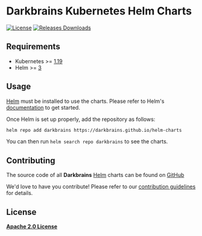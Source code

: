 # Darkbrains Kubernetes Helm Charts

[![License](https://img.shields.io/badge/License-Apache%202.0-blue.svg)](https://opensource.org/licenses/Apache-2.0) <!-- ![Release Charts](https://github.com/darkbrains/helm-charts/workflows/Release%20Charts/badge.svg?branch=main) --> [![Releases Downloads](https://img.shields.io/github/downloads/darkbrains/helm-charts/total.svg)](https://github.com/darkbrains/helm-charts/releases)

## Requirements

* Kubernetes >= [1.19](https://kubernetes.io/releases/)
* Helm >= [3](https://github.com/helm/helm/releases)

## Usage

[Helm](https://helm.sh/) must be installed to use the charts. Please refer to Helm's [documentation](https://helm.sh/docs/chart_template_guide/getting_started/) to get started.

Once Helm is set up properly, add the repository as follows:

```bash
helm repo add darkbrains https://darkbrains.github.io/helm-charts
```

You can then run `helm search repo darkbrains` to see the charts.

## Contributing

The source code of all **Darkbrains** [Helm](https://helm.sh/) charts can be found on [GitHub](https://github.com/darkbrains/helm-charts/)

We'd love to have you contribute! Please refer to our [contribution guidelines](./CONTRIBUTING.md) for details.

## License

[**Apache 2.0 License**](./LICENSE)
